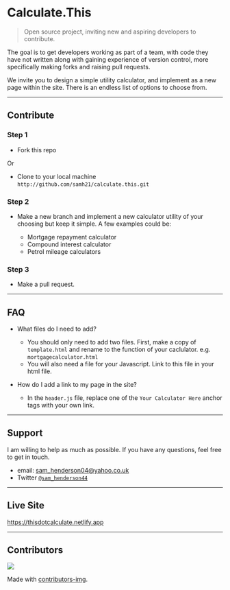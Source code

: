 # Calculate.This

> Open source project, inviting new and aspiring developers to contribute.

The goal is to get developers working as part of a team, with code they have not written along with gaining experience of version control, more specifically making forks and raising pull requests.

We invite you to design a simple utility calculator, and implement as a new page within the site. There is an endless list of options to choose from.

---

## Contribute

### Step 1

- Fork this repo

Or

- Clone to your local machine `http://github.com/samh21/calculate.this.git`

### Step 2

- Make a new branch and implement a new calculator utility of your choosing but keep it simple. A few examples could be:

  - Mortgage repayment calculator
  - Compound interest calculator
  - Petrol mileage calculators

### Step 3

- Make a pull request.

---

## FAQ

- What files do I need to add?

  - You should only need to add two files.
    First, make a copy of `template.html` and rename to the function of your caclulator. e.g. `mortgagecalculator.html`
  - You will also need a file for your Javascript. Link to this file in your html file.

- How do I add a link to my page in the site?
  - In the `header.js` file, replace one of the `Your Calculator Here` anchor tags with your own link.

---

## Support

I am willing to help as much as possible. If you have any questions, feel free to get in touch.

- email: sam_henderson04@yahoo.co.uk
- Twitter <a href="http://twitter.com/sam_henderson44" target="_blank">`@sam_henderson44`</a>

---

## Live Site

https://thisdotcalculate.netlify.app

---

## Contributors

<a href="https://github.com/samh21/calculate.this/graphs/contributors">
  <img src="https://contributors-img.web.app/image?repo=samh21/calculate.this" />
</a>


Made with [contributors-img](https://contributors-img.web.app).
